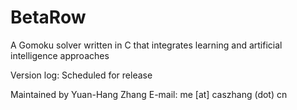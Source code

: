 # BetaRow
A Gomoku solver written in C that integrates learning and artificial intelligence approaches

Version log:
Scheduled for release

Maintained by Yuan-Hang Zhang
E-mail: me [at] caszhang (dot) cn
